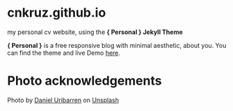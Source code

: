 # cnkruz.github.io

my personal cv website, using the  **{ Personal } Jekyll Theme**

**{ Personal }** is a free responsive blog with minimal aesthetic, about you. You
can find the theme and live Demo [here](https://github.com/le4ker/personal-jekyll-theme).

# Photo acknowledgements

Photo by <a href="https://unsplash.com/@danieluribarren?utm_content=creditCopyText&utm_medium=referral&utm_source=unsplash">Daniel Uribarren</a> on <a href="https://unsplash.com/photos/a-tall-building-with-a-lot-of-people-walking-around-it-EKYWr18AekY?utm_content=creditCopyText&utm_medium=referral&utm_source=unsplash">Unsplash</a>
      